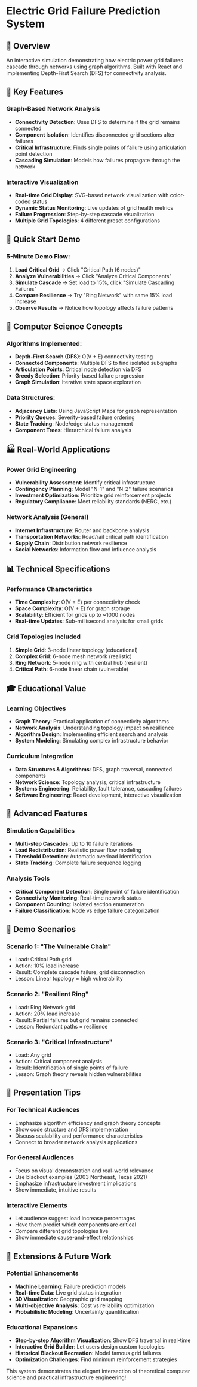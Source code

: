 # Electric Grid Failure Prediction System

## 🔋 Overview
An interactive simulation demonstrating how electric power grid failures cascade through networks using graph algorithms. Built with React and implementing Depth-First Search (DFS) for connectivity analysis.

## 🎯 Key Features

### **Graph-Based Network Analysis**
- **Connectivity Detection**: Uses DFS to determine if the grid remains connected
- **Component Isolation**: Identifies disconnected grid sections after failures
- **Critical Infrastructure**: Finds single points of failure using articulation point detection
- **Cascading Simulation**: Models how failures propagate through the network

### **Interactive Visualization**
- **Real-time Grid Display**: SVG-based network visualization with color-coded status
- **Dynamic Status Monitoring**: Live updates of grid health metrics
- **Failure Progression**: Step-by-step cascade visualization
- **Multiple Grid Topologies**: 4 different preset configurations

## 🚀 Quick Start Demo

### **5-Minute Demo Flow:**

1. **Load Critical Grid** → Click "Critical Path (6 nodes)"
2. **Analyze Vulnerabilities** → Click "Analyze Critical Components" 
3. **Simulate Cascade** → Set load to 15%, click "Simulate Cascading Failures"
4. **Compare Resilience** → Try "Ring Network" with same 15% load increase
5. **Observe Results** → Notice how topology affects failure patterns

## 🧠 Computer Science Concepts

### **Algorithms Implemented:**
- **Depth-First Search (DFS)**: O(V + E) connectivity testing
- **Connected Components**: Multiple DFS to find isolated subgraphs  
- **Articulation Points**: Critical node detection via DFS
- **Greedy Selection**: Priority-based failure progression
- **Graph Simulation**: Iterative state space exploration

### **Data Structures:**
- **Adjacency Lists**: Using JavaScript Maps for graph representation
- **Priority Queues**: Severity-based failure ordering
- **State Tracking**: Node/edge status management
- **Component Trees**: Hierarchical failure analysis

## 🏭 Real-World Applications

### **Power Grid Engineering**
- **Vulnerability Assessment**: Identify critical infrastructure
- **Contingency Planning**: Model "N-1" and "N-2" failure scenarios
- **Investment Optimization**: Prioritize grid reinforcement projects
- **Regulatory Compliance**: Meet reliability standards (NERC, etc.)

### **Network Analysis (General)**
- **Internet Infrastructure**: Router and backbone analysis
- **Transportation Networks**: Road/rail critical path identification
- **Supply Chain**: Distribution network resilience
- **Social Networks**: Information flow and influence analysis

## 📊 Technical Specifications

### **Performance Characteristics**
- **Time Complexity**: O(V + E) per connectivity check
- **Space Complexity**: O(V + E) for graph storage
- **Scalability**: Efficient for grids up to ~1000 nodes
- **Real-time Updates**: Sub-millisecond analysis for small grids

### **Grid Topologies Included**
1. **Simple Grid**: 3-node linear topology (educational)
2. **Complex Grid**: 6-node mesh network (realistic)
3. **Ring Network**: 5-node ring with central hub (resilient)
4. **Critical Path**: 6-node linear chain (vulnerable)

## 🎓 Educational Value

### **Learning Objectives**
- **Graph Theory**: Practical application of connectivity algorithms
- **Network Analysis**: Understanding topology impact on resilience
- **Algorithm Design**: Implementing efficient search and analysis
- **System Modeling**: Simulating complex infrastructure behavior

### **Curriculum Integration**
- **Data Structures & Algorithms**: DFS, graph traversal, connected components
- **Network Science**: Topology analysis, critical infrastructure
- **Systems Engineering**: Reliability, fault tolerance, cascading failures
- **Software Engineering**: React development, interactive visualization

## 🔬 Advanced Features

### **Simulation Capabilities**
- **Multi-step Cascades**: Up to 10 failure iterations
- **Load Redistribution**: Realistic power flow modeling
- **Threshold Detection**: Automatic overload identification
- **State Tracking**: Complete failure sequence logging

### **Analysis Tools**
- **Critical Component Detection**: Single point of failure identification
- **Connectivity Monitoring**: Real-time network status
- **Component Counting**: Isolated section enumeration
- **Failure Classification**: Node vs edge failure categorization

## 🌟 Demo Scenarios

### **Scenario 1: "The Vulnerable Chain"**
- Load: Critical Path grid
- Action: 10% load increase
- Result: Complete cascade failure, grid disconnection
- Lesson: Linear topology = high vulnerability

### **Scenario 2: "Resilient Ring"**
- Load: Ring Network grid  
- Action: 20% load increase
- Result: Partial failures but grid remains connected
- Lesson: Redundant paths = resilience

### **Scenario 3: "Critical Infrastructure"**
- Load: Any grid
- Action: Critical component analysis
- Result: Identification of single points of failure
- Lesson: Graph theory reveals hidden vulnerabilities

## 🎪 Presentation Tips

### **For Technical Audiences**
- Emphasize algorithm efficiency and graph theory concepts
- Show code structure and DFS implementation
- Discuss scalability and performance characteristics
- Connect to broader network analysis applications

### **For General Audiences**
- Focus on visual demonstration and real-world relevance
- Use blackout examples (2003 Northeast, Texas 2021)
- Emphasize infrastructure investment implications
- Show immediate, intuitive results

### **Interactive Elements**
- Let audience suggest load increase percentages
- Have them predict which components are critical
- Compare different grid topologies live
- Show immediate cause-and-effect relationships

## 🔗 Extensions & Future Work

### **Potential Enhancements**
- **Machine Learning**: Failure prediction models
- **Real-time Data**: Live grid status integration
- **3D Visualization**: Geographic grid mapping
- **Multi-objective Analysis**: Cost vs reliability optimization
- **Probabilistic Modeling**: Uncertainty quantification

### **Educational Expansions**
- **Step-by-step Algorithm Visualization**: Show DFS traversal in real-time
- **Interactive Grid Builder**: Let users design custom topologies
- **Historical Blackout Recreation**: Model famous grid failures
- **Optimization Challenges**: Find minimum reinforcement strategies

This system demonstrates the elegant intersection of theoretical computer science and practical infrastructure engineering!
